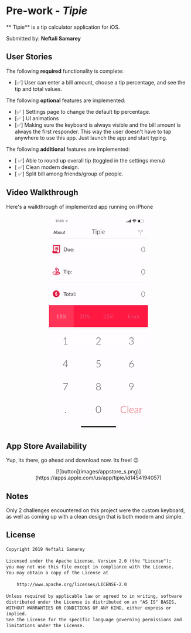 # Pre-work - *Tipie*

** Tipie** is a tip calculator application for iOS.

Submitted by: **Neftali Samarey**


## User Stories

The following **required** functionality is complete:

* [✅] User can enter a bill amount, choose a tip percentage, and see the tip and total values.

The following **optional** features are implemented:

* [✅ ] Settings page to change the default tip percentage.
* [✅ ] UI animations
* [✅] Making sure the keyboard is always visible and the bill amount is always the first responder. This way the user doesn't have to tap anywhere to use this app. Just launch the app and start typing.

The following **additional** features are implemented:

- [ ✅] Able to round up overall tip (toggled in the settings menu)
- [ ✅] Clean modern design.
- [ ✅] Split bill among friends/group of people.

## Video Walkthrough 

Here's a walkthrough of implemented app running on iPhone
<p align="center">
<img src='images/tipie_in_action.gif' title='App Walkthrough' width='270px' alt='App Walkthrough' />
</p>

## App Store Availability

Yup, its there, go ahead and download now. Its free! 😉
<p align="center">
[![button](images/appstore_s.png)](https://apps.apple.com/us/app/tipie/id1454194057)
</p>

## Notes

Only 2 challenges encountered on this project were the custom keyboard, as well as coming up with a clean design that is both modern and simple. 

## License

    Copyright 2019 Neftali Samarey

    Licensed under the Apache License, Version 2.0 (the "License");
    you may not use this file except in compliance with the License.
    You may obtain a copy of the License at

        http://www.apache.org/licenses/LICENSE-2.0

    Unless required by applicable law or agreed to in writing, software
    distributed under the License is distributed on an "AS IS" BASIS,
    WITHOUT WARRANTIES OR CONDITIONS OF ANY KIND, either express or implied.
    See the License for the specific language governing permissions and
    limitations under the License.
